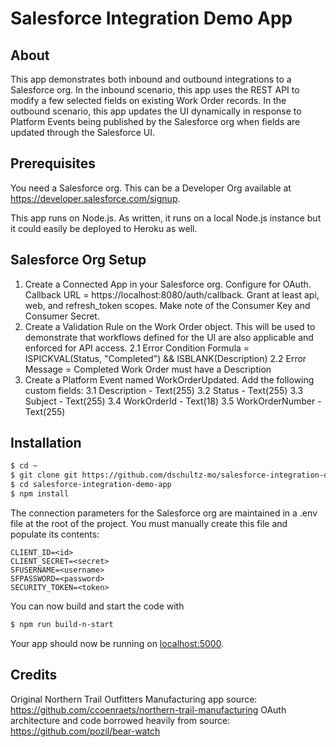 # Salesforce Integration Demo App

## About
This app demonstrates both inbound and outbound integrations to a Salesforce org.  In the inbound scenario, this app uses the REST API to modify a few selected fields on existing Work Order records.  In the outbound scenario, this app updates the UI dynamically in response to Platform Events being published by the Salesforce org when fields are updated through the Salesforce UI.

## Prerequisites
You need a Salesforce org.  This can be a Developer Org available at https://developer.salesforce.com/signup.

This app runs on Node.js.  As written, it runs on a local Node.js instance but it could easily be deployed to Heroku as well.

## Salesforce Org Setup
1. Create a Connected App in your Salesforce org.  Configure for OAuth.  Callback URL = https://localhost:8080/auth/callback.  Grant at least api, web, and refresh_token scopes.  Make note of the Consumer Key and Consumer Secret.
2. Create a Validation Rule on the Work Order object.  This will be used to demonstrate that workflows defined for the UI are also applicable and enforced for API access.
2.1 Error Condition Formula = ISPICKVAL(Status, "Completed") && ISBLANK(Description)
2.2 Error Message = Completed Work Order must have a Description
3. Create a Platform Event named WorkOrderUpdated.  Add the following custom fields:
3.1 Description - Text(255)
3.2 Status - Text(255)
3.3 Subject - Text(255)
3.4 WorkOrderId - Text(18)
3.5 WorkOrderNumber - Text(255)

## Installation
```sh
$ cd ~
$ git clone git https://github.com/dschultz-mo/salesforce-integration-demo-app.git
$ cd salesforce-integration-demo-app
$ npm install
```

The connection parameters for the Salesforce org are maintained in a .env file at the root of the project.  You must manually create this file and populate its contents:

```
CLIENT_ID=<id>
CLIENT_SECRET=<secret>
SFUSERNAME=<username>
SFPASSWORD=<password>
SECURITY_TOKEN=<token>
```

You can now build and start the code with

```sh
$ npm run build-n-start
```

Your app should now be running on [localhost:5000](http://localhost:8080/).


## Credits
Original Northern Trail Outfitters Manufacturing app source: https://github.com/ccoenraets/northern-trail-manufacturing
OAuth architecture and code borrowed heavily from source: https://github.com/pozil/bear-watch
